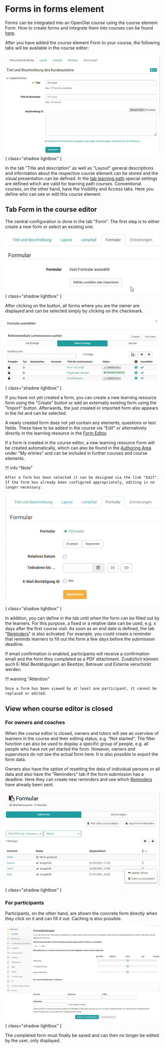 # Forms in forms element

Forms can be integrated into an OpenOlat course using the course element Form. How to create forms and integrate them into courses can be found [here](../forms/Three_Steps_to_your_Form.md).

After you have added the course element Form to your course, the following tabs will be available in the course editor:

![Form Tabs](assets/Formular_Tabs1.jpg){ class="shadow lightbox" }

In the tab "Title and description" as well as "Layout" general descriptions and information about the respective course element can be stored and the visual presentation can be defined. In the [tab learning path](../learningresources/Learning_path_course_Course_editor.md) special settings are defined which are valid for learning path courses. Conventional courses, on the other hand, have the Visibility and Access tabs. Here you define who can see or edit this course element.

## Tab Form in the course editor

The central configuration is done in the tab "Form". The first step is to either create a new form or select an existing one.

![Select form](assets/Formular_waehlen.jpg){ class="shadow lightbox" }

After clicking on the button, all forms where you are the owner are displayed and can be selected simply by clicking on the checkmark.

![Form selection dialog](assets/Formular_auswahlmenue1.jpg){ class="shadow lightbox" }

If you have not yet created a form, you can create a new learning resource form using the "Create" button or add an externally existing form using the "Import" button. Afterwards, the just created or imported form also appears in the list and can be selected.

A newly created form does not yet contain any elements, questions or text fields. These have to be added in the course via "Edit" or alternatively directly in the learning resource in the [Form Editor](../learningresources/Form_editor_Questionnaire_editor.md).

If a form is created in the course editor, a new learning resource Form will be created automatically, which can also be found in the [Authoring Area](../area_modules/Authoring.de.md) under "My entries" and can be included in further courses and course elements.

!!! info "Note"

    After a form has been selected it can be designed via the link "Edit". If the form has already been configured appropriately, editing is no longer necessary.

![Form Configuration](assets/Formular_Tab2.png){ class="shadow lightbox" }

In addition, you can define in the tab until when the form can be filled out by the learners. For this purpose, a fixed or a relative date can be used, e.g. x days after the first course visit. As soon as an end date is defined, the tab "[Reminders](../learningresources/Course_Reminders.md)" is also activated. For example, you could create a reminder that reminds learners to fill out the form a few days before the submission deadline. 

If email confirmation is enabled, participants will receive a confirmation email and the form they completed as a PDF attachment. Zusätzlich können auch E-Mail Bestätigungen an Besitzer, Betreuer und Externe verschickt werden. 

!!! warning "Attention"

    Once a form has been viewed by at least one participant, it cannot be replaced or edited.

## View when course editor is closed

### For owners and coaches

When the course editor is closed, owners and tutors will see an overview of learners in the course and their editing status, e.g. "Not started". The filter function can also be used to display a specific group of people, e.g. all people who have not yet started the form. However, owners and supervisors do not see the actual form here. It is also possible to export the form data.

Owners also have the option of resetting the data of individual persons or all data and also have the "Reminders" tab if the form submission has a deadline. Here they can create new reminders and see which [Reminders](../learningresources/Course_Reminders.md) have already been sent.

![Form participant list](assets/Fromular_kursrun.png){ class="shadow lightbox" }

### For participants

Participants, on the other hand, are shown the concrete form directly when they click on it and can fill it out. Caching is also possible.

![Form course run example](assets/Formular_Beispiel_Kurs.jpg){ class="shadow lightbox" }

The completed form must finally be saved and can then no longer be edited by the user, only displayed.
